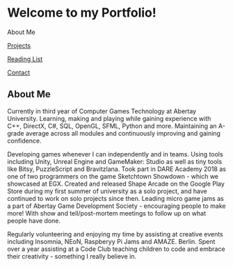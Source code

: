 <head>
  <link rel="shortcut icon" type="image/x-icon" href="favicon.ico">
</head>

# Welcome to my Portfolio!

About Me
<br>

<a href="https://twood27897.github.io/pages/projects.html" rel="Projects">Projects</a>
<br>

<a href="https://twood27897.github.io/pages/reading-list.html" rel="Reading List">Reading List</a>
<br>

<a href="https://twood27897.github.io/pages/contact.html" rel="Contact">Contact</a>
<br>

## About Me

Currently in third year of Computer Games Technology at Abertay University. Learning, making and playing while gaining experience with C++, DirectX, C#, SQL, OpenGL, SFML, Python and more. Maintaining an A-grade average across all modules and continuously improving and gaining confidence.

Developing games whenever I can independently and in teams. Using tools including Unity, Unreal Engine and GameMaker: Studio as well as tiny tools like Bitsy, PuzzleScript and Bravitzlana. Took part in DARE Academy 2018 as one of two programmers on the game Sketchtown Showdown - which we showcased at EGX. Created and released Shape Arcade on the Google Play Store during my first summer of university as a solo project, and have continued to work on solo projects since then. Leading micro game jams as a part of Abertay Game Development Society - encouraging people to make more! With show and tell/post-mortem meetings to follow up on what people have done.

Regularly volunteering and enjoying my time by assisting at creative events including Insomnia, NEoN, Raspberyy Pi Jams and AMAZE. Berlin. Spent over a year assisting at a Code Club teaching children to code and embrace their creativity - something I really believe in.
